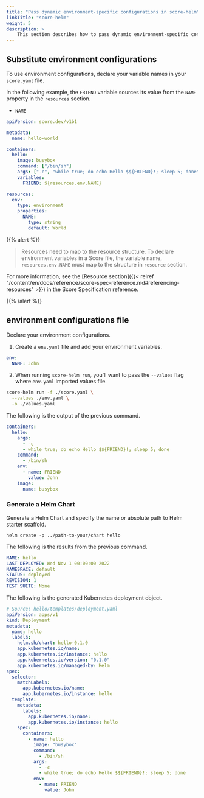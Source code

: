 ```yaml
---
title: "Pass dynamic environment-specific configurations in score-helm"
linkTitle: "score-helm"
weight: 5
description: >
    This section describes how to pass dynamic environment-specific configuration to the Workload during deployment.
---
```


## Substitute environment configurations

To use environment configurations, declare your variable names in your `score.yaml` file.

In the following example, the `FRIEND` variable sources its value from the `NAME` property in the `resources` section.

- `NAME`

```yaml
apiVersion: score.dev/v1b1

metadata:
  name: hello-world

containers:
  hello:
    image: busybox
    command: ["/bin/sh"]
    args: ["-c", "while true; do echo Hello $${FRIEND}!; sleep 5; done"]
    variables:
      FRIEND: ${resources.env.NAME}

resources:
  env:
    type: environment
    properties:
      NAME:
        type: string
        default: World
```

{{% alert %}}

> Resources need to map to the resource structure.
> To declare environment variables in a Score file, the variable name, `resources.env.NAME` must map to the structure in `resource` section.

For more information, see the [Resource section]({{< relref "/content/en/docs/reference/score-spec-reference.md#referencing-resources" >}}) in the Score Specification reference.

{{% /alert %}}

## environment configurations file

Declare your environment configurations.

1. Create a `env.yaml` file and add your environment variables.

```yaml
env:
  NAME: John
```

2. When running `score-helm run`, you'll want to pass the `--values` flag where `env.yaml` imported values file.

```bash
score-helm run -f ./score.yaml \
  --values ./env.yaml \
  -o ./values.yaml
```

The following is the output of the previous command.

```yml
containers:
  hello:
    args:
      - -c
      - while true; do echo Hello $${FRIEND}!; sleep 5; done
    command:
      - /bin/sh
    env:
      - name: FRIEND
        value: John
    image:
      name: busybox
```

### Generate a Helm Chart

Generate a Helm Chart and specify the name or absolute path to Helm starter scaffold.

```path
helm create -p ../path-to-your/chart hello
```

The following is the results from the previous command.

```yml
NAME: hello
LAST DEPLOYED: Wed Nov 1 00:00:00 2022
NAMESPACE: default
STATUS: deployed
REVISION: 1
TEST SUITE: None
```

The following is the generated Kubernetes deployment object.

```yaml
# Source: hello/templates/deployment.yaml
apiVersion: apps/v1
kind: Deployment
metadata:
  name: hello
  labels:
    helm.sh/chart: hello-0.1.0
    app.kubernetes.io/name:
    app.kubernetes.io/instance: hello
    app.kubernetes.io/version: "0.1.0"
    app.kubernetes.io/managed-by: Helm
spec:
  selector:
    matchLabels:
      app.kubernetes.io/name:
      app.kubernetes.io/instance: hello
  template:
    metadata:
      labels:
        app.kubernetes.io/name:
        app.kubernetes.io/instance: hello
    spec:
      containers:
        - name: hello
          image: "busybox"
          command:
            - /bin/sh
          args:
            - -c
            - while true; do echo Hello $${FRIEND}!; sleep 5; done
          env:
            - name: FRIEND
              value: John
```
